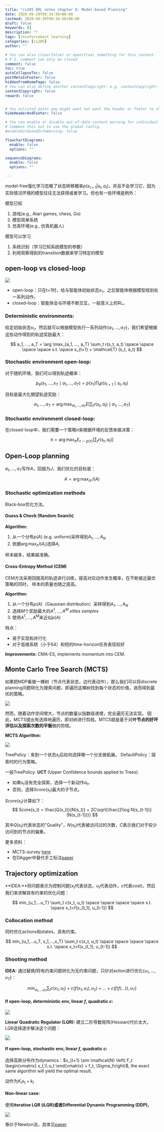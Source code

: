 ```yaml
---
title: "cs285 DRL notes chapter 8: Model-based Planning"
date: 2020-09-29T09:34:56+08:00
lastmod: 2020-09-30T09:34:56+08:00
draft: false
keywords: []
description: ""
tags: [reinforcement learning]
categories: [cs285]
author: ""

# You can also close(false) or open(true) something for this content.
# P.S. comment can only be closed
comment: false
toc: true
autoCollapseToc: false
postMetaInFooter: false
hiddenFromHomePage: false
# You can also define another contentCopyright. e.g. contentCopyright: "This is another copyright."
contentCopyright: false
reward: false


# You unlisted posts you might want not want the header or footer to show
hideHeaderAndFooter: false

# You can enable or disable out-of-date content warning for individual post.
# Comment this out to use the global config.
#enableOutdatedInfoWarning: false

flowchartDiagrams:
  enable: false
  options: ""

sequenceDiagrams: 
  enable: false
  options: ""

---
```


<!--more-->
model-free强化学习忽略了状态转移概率$p(s_{t+1}|s_t,a_t)$，并且不会学习它，因为实际情况环境的模型往往无法获得或者学习。但也有一些环境是例外：

模型已知
1. 游戏(e.g., Atari games, chess, Go)
2. 模型简单系统
3. 仿真环境(e.g., 仿真机器人)


模型可以学习
1. 系统识别（学习已知系统模型的参数）
2. 利用观察得到的transition数据来学习特定的模型

## open-loop vs closed-loop
![](/post/cs285_chapter8/openloop_closed_loop.jpg)
- open-loop：只在t=1时，给与智能体初始状态$s_1$，之后智能体根据模型规划处一系列动作。
- closed-loop：智能体会与环境不断交互，一般意义上的RL。

### Deterministic environments:
给定初始状态$s_1$，然后就可以根据模型执行一系列动作$\{a_1, ..., a_T\}$，我们希望根据这些动作得到的轨迹奖励最大：

$$
a_1, ..., a_T = \arg \max_{a_1, ..., a_T} \sum_t r(s_t, a_t)
\space \space \space \space s.t. \space 
s_{t+1} = \mathcal{T} (s_t, a_t)
$$

### Stochastic environment open-loop:
对于随机环境，我们可以得到轨迹概率：

$$
p_\theta(s_1, ..., s_T \mid a_1, ..., a_T) =
p(s_1) \prod_t p(s_{t+1} \mid s_t, a_t)
$$

目标是最大化期望轨迹奖励：

$$
a_1, ..., a_T = \arg \max_{a_1, ..., a_T}
E \left[ \sum_t r(s_t, a_t) \mid a_1, ..., a_T \right]
$$


### Stochastic environment closed-loop:
在closed-loop中，我们需要一个策略$\pi$来根据环境的反馈来做决策： 

$$
\pi = \arg \max_{\pi} E_{\tau \sim p(\tau)} \left[ \sum_t r(s_t, a_t) \right]
$$

## Open-Loop planning
${a_1, ..., a_T}$写作$A$，回报为$J$，我们优化的目标是：

$$
A = \arg \max_A J(A)
$$


### Stochastic optimization methods
Black-box优化方法。

#### Guess & Check (Random Search)
**Algorithm:**
1. 从一个分布$p(A)$ (e.g. uniform)采样得到$A_1,..., A_N$
2. 依据$\arg \max_i J(A_i)$选择$A_i$

样本越多，结果越准确。

#### Cross-Entropy Method (CEM)
CEM方法采用回报高的轨迹进行训练，提高对应动作发生概率，在不断接近最优策略的同时，
样本的质量也随之提高。

**Algorithm:**
1. 从一个分布$p(A)$（Gaussian distribution）采样得到$A_1,..., A_N$
2. 选择$M$个奖励最大的$A^1,...,A^M$ *elites samples*
3. 使用$A^1,...,A^M$来近似$p(A)$


特点：
- 易于实现和并行化
- 对于低维系统（小于64）和短的time-horizon任务表现较好

**Improvements:** CMA-ES, implements momentum into CEM.

## Monte Carlo Tree Search (MCTS)

如果把MDP看做一棵树（节点代表状态，边代表动作），那么我们可以将discrete planning问题转化为搜索问题，即遍历这棵树找到每个状态的价值，进而得到最优的策略。 

![](/post/cs285_chapter8/mcts.png)

然而，随着动作空间增大，节点的数量以指数级递增，完全遍历无法实现。
因此，MCTS提出有选择地遍历，即对树进行剪枝。MTCS就是基于对**叶节点的好坏评估以及探索次数的平衡**做的剪枝。


**MCTS Algorithm:**

![](/post/cs285_chapter8/mcts_algo.png)

TreePolicy：来到一个状态$s_t$后如何选择哪一个分支做拓展。
DefaultPolicy：探索时的行为策略。

一般TreePolicy: **UCT** (Upper Confidence bounds applied to Trees):
- 如果$s_t$没有完全探索，选择一个新动作$a_t$。
- 否则，选择$Score(s_t)$最大的子节点。

$Score(s_t)$计算如下：
$$
Score(s_t) = \frac{Q(s_t)}{N(s_t)} + 2C\sqrt{\frac{2\log N(s_{t-1})}{N(s_{t-1})}}
$$

其中$Q(s_t)$代表状态的"Quality"，$N(s_t)$代表被访问过的次数，$C$表示我们对于较少访问到的节点的偏重。


更多资料：
- MCTS-survey [here](http://www.incompleteideas.net/609%20dropbox/other%20readings%20and%20resources/MCTS-survey.pdf)
- 在DAgger中替代手工标注[paper](https://papers.nips.cc/paper/5421-deep-learning-for-real-time-atari-game-play-using-offline-monte-carlo-tree-search-planning)


## Trajectory optimization

**IDEA:**将问题表示为控制问题($x_t$代表状态，$u_t$代表动作，$c$代表cost)，然后我们来求解具有约束的优化问题：

$$
min_{u_1,...u_T} \sum_t c(x_t, u_t) \space \space \space \space s.t. \space x_t=f(x_{t_1}, u_{t-1})
$$

### Collocation method
同时优化actions和states，具有约束。

$$
min_{u_1,...u_T, x_1,...,x_T} \sum_t c(x_t, u_t) \space \space \space \space s.t. \space x_t=f(x_{t_1}, u_{t-1})
$$

### Shooting method

**IDEA:** 通过替换$f$将有约束问题转化为无约束问题，只针对action进行优化$\{u_1,...,u_T\}$：

$$
min_{u_1,...u_T} \sum_t
c(x_1, u_1) + c(f(x_1, u_1), u_2) + ... + c(f(f(...)), u_T)
$$

#### If open-loop, deterministic env, linear $f$, quadratic $c$:

![](/post/cs285_chapter8/lq.png)

**Linear Quadratic Regulator (LQR):** 建立二阶导数矩阵(Hessian)代价太大，LQR选择逐步解决这个问题：

![](/post/cs285_chapter8/linear_lqr.png)

#### If open-loop, stochastic env, linear $f$, quadratic $c$:
选择高斯分布作为dynamics：$x_{t+1} \sim \mathcal{N} \left( F_t \begin{vmatrix}
x_t,\\
u_t 
\end{vmatrix} + f_t, \Sigma_t\right)$, the exact same algorithm will yield the optimal result.

动作为$K_t s_t + k_t$

#### Non-linear case:
使用**iterative LQR (iLQR)**或者**Differential Dynamic Programming (DDP)**。

![](/post/cs285_chapter8/ilqr.png)

等价于Newton法，具体见[paper](https://homes.cs.washington.edu/~todorov/papers/TassaIROS12.pdf).
